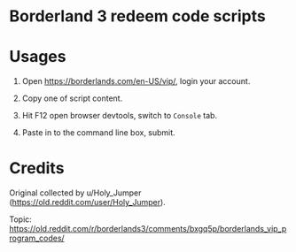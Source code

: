 # Borderland 3 redeem code scripts

# Usages

1. Open https://borderlands.com/en-US/vip/, login your account.

2. Copy one of script content.

3. Hit F12 open browser devtools, switch to `Console` tab.
 
4. Paste in to the command line box, submit.

# Credits

Original collected by u/Holy_Jumper (https://old.reddit.com/user/Holy_Jumper).

Topic: https://old.reddit.com/r/borderlands3/comments/bxgq5p/borderlands_vip_program_codes/